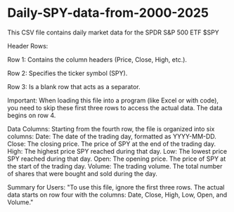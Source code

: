 # Daily-SPY-data-from-2000-2025
This CSV file contains daily market data for the SPDR S&amp;P 500 ETF $SPY

Header Rows:

Row 1: Contains the column headers (Price, Close, High, etc.).

Row 2: Specifies the ticker symbol (SPY).

Row 3: Is a blank row that acts as a separator.

Important: When loading this file into a program (like Excel or with code), you need to skip these first three rows to access the actual data. The data begins on row 4.

Data Columns:
Starting from the fourth row, the file is organized into six columns:
Date: The date of the trading day, formatted as YYYY-MM-DD.
Close: The closing price. The price of SPY at the end of the trading day.
High: The highest price SPY reached during that day.
Low: The lowest price SPY reached during that day.
Open: The opening price. The price of SPY at the start of the trading day.
Volume: The trading volume. The total number of shares that were bought and sold during the day.

Summary for Users:
"To use this file, ignore the first three rows. The actual data starts on row four with the columns: Date, Close, High, Low, Open, and Volume."
